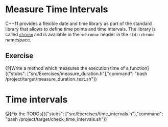 # Measure Time Intervals
C++11 provides a flexible date and time library as part of the standard library that allows to define time points and time intervals. The library is called [`chrono`](http://en.cppreference.com/w/cpp/chrono) and is available in the `<chrono>` header in the `std::chrono` namespace.

## Exercise

@[Write a method which measures the execution time of a function]({"stubs": ["src/Exercises/measure_duration.h"],"command": "bash /project/target/measure_duration_test.sh"})

# Time intervals
@[Fix the TODOs]({"stubs": ["src/Exercises/time_intervals.h"],"command": "bash /project/target/check_time_intervals.sh"})
